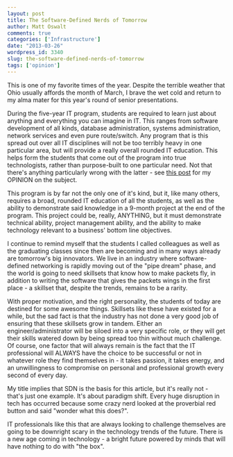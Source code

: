 ```yaml
---
layout: post
title: The Software-Defined Nerds of Tomorrow
author: Matt Oswalt
comments: true
categories: ['Infrastructure']
date: "2013-03-26"
wordpress_id: 3340
slug: the-software-defined-nerds-of-tomorrow
tags: ['opinion']
---
```



This is one of my favorite times of the year. Despite the terrible weather that Ohio usually affords the month of March, I brave the wet cold and return to my alma mater for this year's round of senior presentations.

During the five-year IT program, students are required to learn just about anything and everything you can imagine in IT. This ranges from software development of all kinds, database administration, systems administration, network services and even pure route/switch. Any program that is this spread out over all IT disciplines will not be too terribly heavy in one particular area, but will provide a really overall rounded IT education. This helps form the students that come out of the program into true technologists, rather than purpose-built to one particular need. Not that there's anything particularly wrong with the latter - see [this post](https://oswalt.dev/2013/01/the-unified-skillset/) for my OPINION on the subject.

This program is by far not the only one of it's kind, but it, like many others, requires a broad, rounded IT education of all the students, as well as the ability to demonstrate said knowledge in a 9-month project at the end of the program. This project could be, really, ANYTHING, but it must demonstrate technical ability, project management ability, and the ability to make technology relevant to a business' bottom line objectives.

I continue to remind myself that the students I called colleagues as well as the graduating classes since then are becoming and in many ways already are tomorrow's big innovators. We live in an industry where software-defined networking is rapidly moving out of the "pipe dream" phase, and the world is going to need skillsets that know how to make packets fly, in addition to writing the software that gives the packets wings in the first place - a skillset that, despite the trends, remains to be a rarity.

With proper motivation, and the right personality, the students of today are destined for some awesome things. Skillsets like these have existed for a while, but the sad fact is that the industry has not done a very good job of ensuring that these skillsets grow in tandem. Either an engineer/administrator will be siloed into a very specific role, or they will get their skills watered down by being spread too thin without much challenge. Of course, one factor that will always remain is the fact that the IT professional will ALWAYS have the choice to be successful or not in whatever role they find themselves in - it takes passion, it takes energy, and an unwillingness to compromise on personal and professional growth every second of every day.

My title implies that SDN is the basis for this article, but it's really not - that's just one example. It's about paradigm shift. Every huge disruption in tech has occurred because some crazy nerd looked at the proverbial red button and said "wonder what this does?".

IT professionals like this that are always looking to challenge themselves are going to be downright scary in the technology trends of the future. There is a new age coming in technology - a bright future powered by minds that will have nothing to do with "the box".
